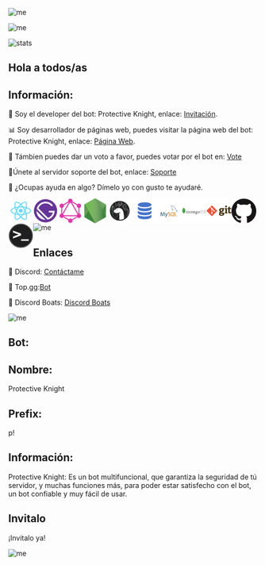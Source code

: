![me](https://i.pinimg.com/originals/c5/9a/d2/c59ad2bd4ad2fbacd04017debc679ddb.gif)

![me](https://images6.alphacoders.com/447/447887.jpg)

![stats](https://github-readme-stats.vercel.app/api?username=BlackError-github)



## Hola a todos/as

## Información:

🤖 Soy el developer del bot: Protective Knight, enlace: [Invitación](https://discord.com/oauth2/authorize?client_id=735651578274513098&scope=bot&permissions=268438718).

📊 Soy desarrollador de páginas web, puedes visitar la página web del bot: Protective Knight, enlace: [Página Web](https://protectiveknight.000webhostapp.com/).

🎉 Támbien puedes dar un voto a favor, puedes votar por el bot en: [Vote](https://top.gg/bot/735651578274513098/vote)

🤔Únete al servidor soporte del bot, enlace: [Soporte](https://discord.com/invite/Q9tnFt4)

💬 ¿Ocupas ayuda en algo? Dímelo yo con gusto te ayudaré.

<img align="left" alt="React" width="50px" src="https://raw.githubusercontent.com/github/explore/80688e429a7d4ef2fca1e82350fe8e3517d3494d/topics/react/react.png" />
<img align="left" alt="Gatsby" width="50px" src="https://raw.githubusercontent.com/github/explore/e94815998e4e0713912fed477a1f346ec04c3da2/topics/gatsby/gatsby.png" />
<img align="left" alt="GraphQL" width="50px" src="https://raw.githubusercontent.com/github/explore/80688e429a7d4ef2fca1e82350fe8e3517d3494d/topics/graphql/graphql.png" />
<img align="left" alt="Node.js" width="50px" src="https://raw.githubusercontent.com/github/explore/80688e429a7d4ef2fca1e82350fe8e3517d3494d/topics/nodejs/nodejs.png" />
<img align="left" alt="Deno" width="50px" src="https://raw.githubusercontent.com/github/explore/361e2821e2dea67711cde99c9c40ed357061cf27/topics/deno/deno.png" />
<img align="left" alt="SQL" width="50px" src="https://raw.githubusercontent.com/github/explore/80688e429a7d4ef2fca1e82350fe8e3517d3494d/topics/sql/sql.png" />
<img align="left" alt="MySQL" width="50px" src="https://raw.githubusercontent.com/github/explore/80688e429a7d4ef2fca1e82350fe8e3517d3494d/topics/mysql/mysql.png" />
<img align="left" alt="MongoDB" width="50px" src="https://raw.githubusercontent.com/github/explore/80688e429a7d4ef2fca1e82350fe8e3517d3494d/topics/mongodb/mongodb.png" />
<img align="left" alt="Git" width="50px" src="https://raw.githubusercontent.com/github/explore/80688e429a7d4ef2fca1e82350fe8e3517d3494d/topics/git/git.png" />
<img align="left" alt="GitHub" width="50px" src="https://raw.githubusercontent.com/github/explore/78df643247d429f6cc873026c0622819ad797942/topics/github/github.png" />
<img align="left" alt="Terminal" width="50px" src="https://raw.githubusercontent.com/github/explore/80688e429a7d4ef2fca1e82350fe8e3517d3494d/topics/terminal/terminal.png" />

![me](https://thumbs.gfycat.com/CorruptLinearElk-size_restricted.gif)


## Enlaces

👤 Discord: [Contáctame](
https://discord.com/channels/@me/502575249314021397)

🌴 Top.gg:[Bot](https://top.gg/bot/735651578274513098)

🌵 Discord Boats: [Discord Boats](https://discord.boats/bot/735651578274513098)

![me](https://www.wallpapertip.com/wmimgs/245-2452987_rain-gif-wallpaper.jpg)

## Bot:

## Nombre:

Protective Knight

## Prefix:


p!

## Información:

Protective Knight: Es un bot multifuncional, que garantiza la seguridad de tú servidor, y muchas funciones más, para poder estar satisfecho con el bot, un bot confiable y muy fácil de usar.

## Invitalo

¡Invitalo ya!

![me](https://wallpapercave.com/wp/wp2757956.gif)
